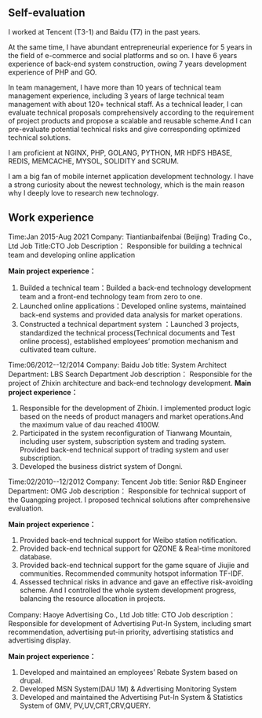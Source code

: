 ## Self-evaluation

I worked at Tencent (T3-1) and Baidu (T7) in the past years. 

At the same time, I have abundant entrepreneurial experience for 5 years in the field of e-commerce and social platforms and so on. I have 6 years experience of back-end system construction, owing 7 years development experience of PHP and GO. 

In team management, I have more than 10 years of technical team management experience, including 3 years of large technical team management with about 120+ technical staff.
As a technical leader, I can evaluate  technical proposals comprehensively according to the requirement of project products and propose a scalable and reusable scheme.And I can pre-evaluate potential technical risks and give corresponding optimized technical solutions. 

I am proficient at NGINX, PHP, GOLANG, PYTHON, MR HDFS HBASE, REDIS, MEMCACHE, MYSOL, SOLIDITY and SCRUM.

I am a big fan of mobile internet application development technology. I have a strong curiosity about the newest technology, which is the main reason why I deeply love to research new technology.


## Work experience

Time:Jan 2015-Aug 2021
Company: Tiantianbaifenbai (Beijing) Trading Co., Ltd
Job Title:CTO
Job Description：
Responsible for building a technical team and developing online application

**Main project experience：**
1. Builded a technical team：Builded a back-end technology development team and a front-end technology team from zero to one.
2. Launched online applications：Developed online systems,  maintained back-end systems and provided data analysis for market operations.
3. Constructed a technical department system ：Launched 3 projects, standardized the technical process(Technical documents and Test online process), established employees’ promotion mechanism and cultivated team culture.
  
  
  

Time:06/2012--12/2014
Company: Baidu
Job title: System Architect
Department: LBS Search Department
Job description：
Responsible for the project of Zhixin architecture and back-end technology development.
**Main project experience：**
1. Responsible for the development of Zhixin. I implemented product logic based on the needs of product managers and market operations.And the maximum value of dau reached 4100W.
2. Participated in the system reconfiguration of Tianwang Mountain, including user system, subscription system and trading system. Provided back-end technical support of trading system and user subscription.
3. Developed the business district system of Dongni.
  
  
  
Time:02/2010--12/2012
Company: Tencent
Job title: Senior R&D Engineer
Department: OMG
Job description：
Responsible for technical support of the Guangping project. I proposed technical solutions after comprehensive evaluation. 

**Main project experience：**
1. Provided back-end technical support for Weibo station notification.
2. Provided back-end technical support for QZONE & Real-time monitored database.
3. Provided back-end technical support for the game square of Jiujie and communities. Recommended community hotspot information TF-IDF.
4. Assessed technical risks in advance and gave an effective risk-avoiding scheme. And I controlled the whole system development progress, balancing the resource allocation in projects.



Company: Haoye Advertising Co., Ltd
Job title: CTO
Job description：
Responsible for development of Advertising Put-In System, including smart recommendation, advertising put-in priority, advertising statistics and advertising display.

**Main project experience：**
1. Developed and maintained an employees’ Rebate System based on drupal.
2. Developed MSN System(DAU 1M) & Advertising Monitoring System
3. Developed and maintained the Advertising Put-In System & Statistics System of GMV, PV,UV,CRT,CRV,QUERY.


